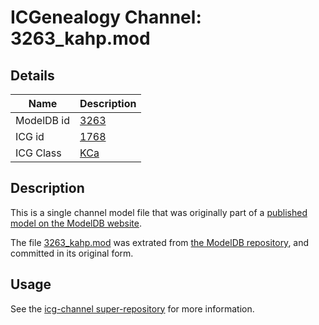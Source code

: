 # ICGenealogy Channel: 3263\_kahp.mod

## Details

Name | Description
---- | -----------
ModelDB id | [3263](http://senselab.med.yale.edu/ModelDB/ShowModel.cshtml?model=3263)
ICG id | [1768](http://icg.neurotheory.ox.ac.uk/channels/5/1768)
ICG Class | [KCa](http://icg.neurotheory.ox.ac.uk/channels/5)

## Description

This is a single channel model file that was originally part of a [published model on the ModelDB website](http://senselab.med.yale.edu/mModelDB/ShowModel.cshtml?model=3263).

The file [3263\_kahp.mod](3263_kahp.mod) was extrated from [the ModelDB repository](http://senselab.med.yale.edu/ModelDB/ShowModel.cshtml?model=3263), and committed in its original form.

## Usage

See the [icg-channel super-repository](https://github.com/icgenealogy/icg-channels) for more information.